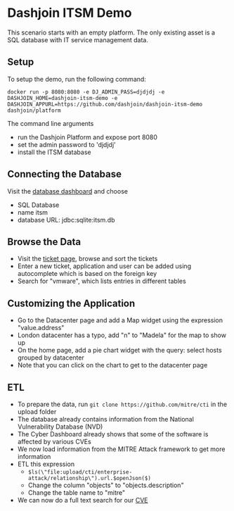 # Dashjoin ITSM Demo

This scenario starts with an empty platform. The only existing asset is a SQL database with IT service management data.

## Setup

To setup the demo, run the following command:

```
docker run -p 8080:8080 -e DJ_ADMIN_PASS=djdjdj -e DASHJOIN_HOME=dashjoin-itsm-demo -e DASHJOIN_APPURL=https://github.com/dashjoin/dashjoin-itsm-demo dashjoin/platform
```

The command line arguments

* run the Dashjoin Platform and expose port 8080
* set the admin password to 'djdjdj'
* install the ITSM database

## Connecting the Database

Visit the [database dashboard](http://localhost:8080/#/table/config/dj-database) and choose

* SQL Database
* name itsm
* database URL: jdbc:sqlite:itsm.db

## Browse the Data

* Visit the [ticket page](http://localhost:8080/#/table/itsm/Ticket), browse and sort the tickets
* Enter a new ticket, application and user can be added using autocomplete which is based on the foreign key
* Search for "vmware", which lists entries in different tables

## Customizing the Application

* Go to the Datacenter page and add a Map widget using the expression "value.address"
* London datacenter has a typo, add "n" to "Madela" for the map to show up
* On the home page, add a pie chart widget with the query: select hosts grouped by datacenter
* Note that you can click on the chart to get to the datacenter page

## ETL

* To prepare the data, run ```git clone https://github.com/mitre/cti``` in the upload folder
* The database already contains information from the National Vulnerability Database (NVD)
* The Cyber Dashboard already shows that some of the software is affected by various CVEs
* We now load information from the MITRE Attack framework to get more information
* ETL this expression 
  * ```$ls(\"file:upload/cti/enterprise-attack/relationship\").url.$openJson($)```
  * Change the column "objects" to "objects.description"
  * Change the table name to "mitre"
* We can now do a full text search for our [CVE](http://localhost:8080/#/search/itsm/mitre/CVE-2021-44228)
